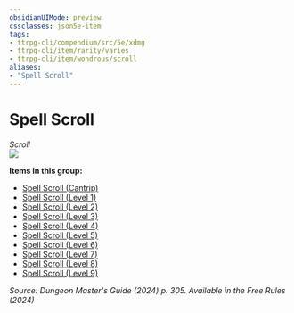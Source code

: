 ```yaml
---
obsidianUIMode: preview
cssclasses: json5e-item
tags:
- ttrpg-cli/compendium/src/5e/xdmg
- ttrpg-cli/item/rarity/varies
- ttrpg-cli/item/wondrous/scroll
aliases: 
- "Spell Scroll"
---
```

# Spell Scroll
*Scroll*  
![](Mechanics/items/img/spell-scroll.webp#right)


**Items in this group:**

- [Spell Scroll (Cantrip)](Mechanics/items/spell-scroll-cantrip-xdmg.md)
- [Spell Scroll (Level 1)](Mechanics/items/spell-scroll-level-1-xdmg.md)
- [Spell Scroll (Level 2)](Mechanics/items/spell-scroll-level-2-xdmg.md)
- [Spell Scroll (Level 3)](Mechanics/items/spell-scroll-level-3-xdmg.md)
- [Spell Scroll (Level 4)](Mechanics/items/spell-scroll-level-4-xdmg.md)
- [Spell Scroll (Level 5)](Mechanics/items/spell-scroll-level-5-xdmg.md)
- [Spell Scroll (Level 6)](Mechanics/items/spell-scroll-level-6-xdmg.md)
- [Spell Scroll (Level 7)](Mechanics/items/spell-scroll-level-7-xdmg.md)
- [Spell Scroll (Level 8)](Mechanics/items/spell-scroll-level-8-xdmg.md)
- [Spell Scroll (Level 9)](Mechanics/items/spell-scroll-level-9-xdmg.md)

*Source: Dungeon Master's Guide (2024) p. 305. Available in the Free Rules (2024)*